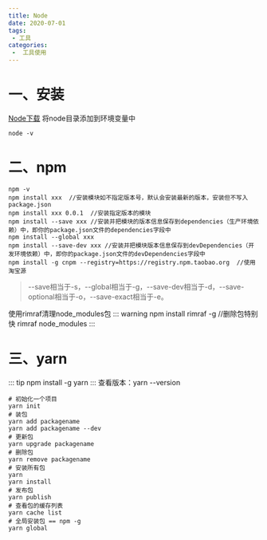 ```yaml
---
title: Node
date: 2020-07-01
tags:
 - 工具
categories:
 -  工具使用
---
```



# 一、安装
[Node下载](https://nodejs.org/zh-cn/)
将node目录添加到环境变量中
```
node -v
```



# 二、npm
```
npm -v
npm install xxx  //安装模块如不指定版本号，默认会安装最新的版本，安装但不写入package.json
npm install xxx 0.0.1  //安装指定版本的模块
npm install --save xxx //安装并把模块的版本信息保存到dependencies（生产环境依赖）中，即你的package.json文件的dependencies字段中
npm install --global xxx
npm install --save-dev xxx //安装并把模块版本信息保存到devDependencies（开发环境依赖）中，即你的package.json文件的devDependencies字段中
npm install -g cnpm --registry=https://registry.npm.taobao.org  //使用淘宝源
```
> --save相当于-s，--global相当于-g，--save-dev相当于-d，--save-optional相当于-o，--save-exact相当于-e。

使用rimraf清理node_modules包
::: warning
npm install rimraf -g //删除包特别快
rimraf node_modules
:::


# 三、yarn
::: tip
npm install -g yarn
:::
查看版本：yarn --version
```
# 初始化一个项目
yarn init
# 装包
yarn add packagename
yarn add packagename --dev
# 更新包
yarn upgrade packagename
# 删除包
yarn remove packagename
# 安装所有包
yarn
yarn install
# 发布包
yarn publish
# 查看包的缓存列表
yarn cache list
# 全局安装包 == npm -g
yarn global
```